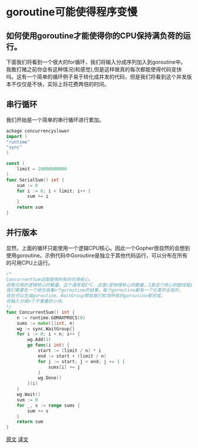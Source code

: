 # goroutine可能使得程序变慢
## 如何使用goroutine才能使得你的CPU保持满负荷的运行。
下面我们将看到一个很大的for循环，我们将输入分成序列加入到goroutine中。
我敢打赌之前你会有这种情况(和感觉),但是这样做真的每次都能使得代码变快吗。这有一个简单的循环例子易于转化成并发的代码，但是我们将看到这个并发版本不仅仅是不快，实际上将花费两倍的时间。

## 串行循环
我们开始是一个简单的串行循环进行累加。
```go
ackage concurrencyslower
import (
"runtime"
"sync"
)

const (
    limit = 10000000000
)
func SerialSum() int {
    sum := 0
    for i := 0; i < limit; i++ {
        sum += i
    }
    return sum
}

```

## 并行版本 
显然，上面的循环只能使用一个逻辑CPU核心。因此一个Gopher很自然的会想到使用goroutine。示例代码中Goroutine是独立于其他代码运行，可以分布在所有的可用CPU上运行。 

```go
/*
ConcurrentSum试图使用所有的可用核心。
获取可用的逻辑核心的数量。这个通常是2*C，这里c是物理核心的数量，2是这个核心的超线程数。
我们需要在一个地方收集n个goroutine的结果。每个goroutine都有一个元素的全局片。
现在可以生成goroutine。WaitGroup帮助我们检测所有的goroutine都完成。
将输入分成n个不重叠的小块。
*/
func ConcurrentSum() int {
    n := runtime.GOMAXPROCS(0)
    sums := make([]int, n)
    wg := sync.WaitGroup{}
    for i := 0; i < n; i++ {
        wg.Add(1)
        go func(i int) {
            start := (limit / n) * i
            end := start + (limit / n)
            for j := start; j < end; j += 1 {
                sums[i] += j
            }
            wg.Done()
        }(i)
    }
    wg.Wait()
    sum := 0
    for _, s := range sums {
        sum += s
    }
    return sum
}

```


[原文](https://appliedgo.net/concurrencyslower/)
[译文](https://mp.weixin.qq.com/s/aolQTL-VOvNqEicC95kYZw)























